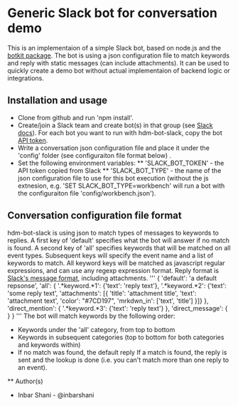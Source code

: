 # Generic Slack bot for conversation demo

This is an implementaion of a simple Slack bot, based on node.js and the [botkit package](https://github.com/howdyai/botkit). The bot is using a json configuration file to match keywords and reply with static messages (can include attachments). It can be used to quickly create a demo bot without actual implementaion of backend logic or integrations.

## Installation and usage

* Clone from github and run 'npm install'.
* Create/join a Slack team and create bot(s) in that group (see [Slack docs](https://get.slack.help/hc/en-us/categories/200111606-Using-Slack)). For each bot you want to run with hdm-bot-slack, copy the bot [API token](https://get.slack.help/hc/en-us/articles/215770388-Creating-and-regenerating-API-tokens).
* Write a conversation json configuration file and place it under the 'config' folder (see configuraiton file format below) .
* Set the following environment variables:
** 'SLACK_BOT_TOKEN' - the API token copied from Slack
** 'SLACK_BOT_TYPE' - the name of the json configuration file to use for this bot execution (without the js extnesion, e.g. 'SET SLACK_BOT_TYPE=workbench' will run a bot with the configuraiton file 'config/workbench.json').

## Conversation configuration file format

hdm-bot-slack is using json to match types of messages to keywords to replies.
A first key of 'default' specifies what the bot will answer if no match is found. A second key of 'all' specifies keywords that will be matched on all event types. Subsequent keys will specify the event name and a list of keywords to match.
All keyword keys will be matched as javascript regular expressions, and can use any regexp expression format. Reply format is [Slack's message format](https://api.slack.com/docs/formatting), including attachments.
'''
{
	'default': 'a default repsonse',
	'all': {
		'.*keyword.*1': {'text': 'reply text'},
		'.*keyword.*2': {'text': 'some reply text',
            'attachments': [{
                'title': 'attachment title',
                'text': 'attachment text',
                'color': "#7CD197",
                'mrkdwn_in': ['text', 'title']
            }]}
	},
	'direct_mention': {
		'.*keyword.*3': {'text': 'reply text'}
	},
	'direct_message': {
	}
}
'''
The bot will match keywords by the following order:
- Keywords under the 'all' category, from top to bottom
- Keywords in subsequent categories (top to bottom for both categories and keywords within)
- If no match was found, the default reply
If a match is found, the reply is sent and the lookup is done (i.e. you can't match more than one reply to an event).

** Author(s)
* Inbar Shani - @inbarshani